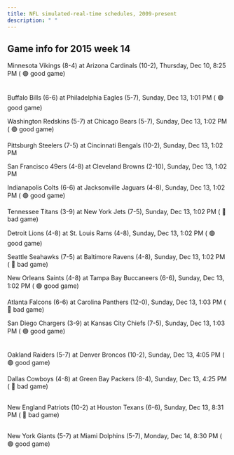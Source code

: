 ```yaml
---
title: NFL simulated-real-time schedules, 2009-present
description: " "
---
```


## Game info for 2015 week 14
Minnesota Vikings (8-4) at Arizona Cardinals (10-2), Thursday, Dec 10, 8:25 PM (	:green_circle: good game)

<br/>Buffalo Bills (6-6) at Philadelphia Eagles (5-7), Sunday, Dec 13, 1:01 PM (	:green_circle: good game)

Washington Redskins (5-7) at Chicago Bears (5-7), Sunday, Dec 13, 1:02 PM (	:green_circle: good game)

Pittsburgh Steelers (7-5) at Cincinnati Bengals (10-2), Sunday, Dec 13, 1:02 PM

San Francisco 49ers (4-8) at Cleveland Browns (2-10), Sunday, Dec 13, 1:02 PM

Indianapolis Colts (6-6) at Jacksonville Jaguars (4-8), Sunday, Dec 13, 1:02 PM (	:green_circle: good game)

Tennessee Titans (3-9) at New York Jets (7-5), Sunday, Dec 13, 1:02 PM (	:red_circle: bad game)

Detroit Lions (4-8) at St. Louis Rams (4-8), Sunday, Dec 13, 1:02 PM (	:green_circle: good game)

Seattle Seahawks (7-5) at Baltimore Ravens (4-8), Sunday, Dec 13, 1:02 PM (	:red_circle: bad game)

New Orleans Saints (4-8) at Tampa Bay Buccaneers (6-6), Sunday, Dec 13, 1:02 PM (	:green_circle: good game)

Atlanta Falcons (6-6) at Carolina Panthers (12-0), Sunday, Dec 13, 1:03 PM (	:red_circle: bad game)

San Diego Chargers (3-9) at Kansas City Chiefs (7-5), Sunday, Dec 13, 1:03 PM (	:green_circle: good game)

<br/>Oakland Raiders (5-7) at Denver Broncos (10-2), Sunday, Dec 13, 4:05 PM (	:green_circle: good game)

Dallas Cowboys (4-8) at Green Bay Packers (8-4), Sunday, Dec 13, 4:25 PM (	:red_circle: bad game)

<br/>New England Patriots (10-2) at Houston Texans (6-6), Sunday, Dec 13, 8:31 PM (	:red_circle: bad game)

<br/>New York Giants (5-7) at Miami Dolphins (5-7), Monday, Dec 14, 8:30 PM (	:green_circle: good game)

